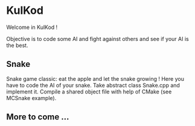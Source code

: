 # KulKod

Welcome in KulKod !

Objective is to code some AI and fight against others and see if your AI is the best.

## Snake

Snake game classic: eat the apple and let the snake growing ! Here you have to code the AI of your snake. Take abstract class Snake.cpp and implement it. Compile a shared object file with help of CMake (see MCSnake example).

## More to come ...
